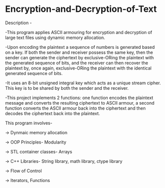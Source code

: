 # Encryption-and-Decryption-of-Text
Description -

-This program applies ASCII armouring for encryption and decryption of large text files using dynamic memory allocation.

-Upon encoding the plaintext a sequence of numbers is generated based on a key. If both the sender and receiver possess the same key, then the sender can generate the ciphertext by exclusive-ORing the plaintext with the generated sequence of bits, and the receiver can then recover the plaintext by, once again, exclusive-ORing the plaintext with the identical generated sequence of bits. 

-It uses an 8-bit unsigned integral key which acts as a unique stream cipher. This key is to be shared by both the sender and the receiver. 

-This project implements 2 functions: one function encodes the plaintext message and converts the resulting ciphertext to ASCII armour, a second function converts the ASCII armour back into the ciphertext and then decodes the ciphertext back into the plaintext. 

This program involves-

-> Dynmaic memory allocation

-> OOP Principles- Modularity

-> STL container classes- Arrays

-> C++ Libraries- String library, math library, ctype library

-> Flow of Control

-> Iterators, Functions
